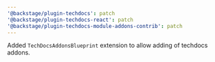 ```yaml
---
'@backstage/plugin-techdocs': patch
'@backstage/plugin-techdocs-react': patch
'@backstage/plugin-techdocs-module-addons-contrib': patch
---
```


Added `TechDocsAddonsBlueprint` extension to allow adding of techdocs addons.
